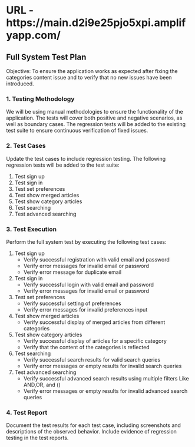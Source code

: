 <h1>URL - https://main.d2i9e25pjo5xpi.amplifyapp.com/</h1>

<h2>Full System Test Plan</h2>
<p>Objective: To ensure the application works as expected after fixing the categories content issue and to verify that no new issues have been introduced.</p>
<h3>1. Testing Methodology</h3>
<p>We will be using manual methodologies to ensure the functionality of the application. The tests will cover both positive and negative scenarios, as well as boundary cases. The regression tests will be added to the existing test suite to ensure continuous verification of fixed issues.</p>
<h3>2. Test Cases</h3>
<p>Update the test cases to include regression testing. The following regression tests will be added to the test suite:</p>
<ol>
  <li>Test sign up</li>
  <li>Test sign in</li>
  <li>Test set preferences</li>
  <li>Test show merged articles</li>
  <li>Test show category articles</li>
  <li>Test searching</li>
  <li>Test advanced searching</li>
</ol>
<h3>3. Test Execution</h3>
<p>Perform the full system test by executing the following test cases:</p>
<ol>
  <li>Test sign up
    <ul>
      <li>Verify successful registration with valid email and password</li>
      <li>Verify error messages for invalid email or password</li>
      <li>Verify error message for duplicate email</li>
    </ul>
  </li>
  <li>Test sign in
    <ul>
      <li>Verify successful login with valid email and password</li>
      <li>Verify error messages for invalid email or password</li>
    </ul>
  </li>
  <li>Test set preferences
    <ul>
      <li>Verify successful setting of preferences</li>
      <li>Verify error messages for invalid preferences input</li>
    </ul>
  </li>
  <li>Test show merged articles
    <ul>
      <li>Verify successful display of merged articles from different categories</li>
    </ul>
  </li>
  <li>Test show category articles
    <ul>
      <li>Verify successful display of articles for a specific category</li>
      <li>Verify that the content of the categories is reflected</li>
    </ul>
  </li>
  <li>Test searching
    <ul>
      <li>Verify successful search results for valid search queries</li>
      <li>Verify error messages or empty results for invalid search queries</li>
    </ul>
  </li>
  <li>Test advanced searching
    <ul>
      <li>Verify successful advanced search results using multiple filters Like AND,OR, and ()</li>
      <li>Verify error messages or empty results for invalid advanced search queries</li>
    </ul>
  </li>
</ol>
<h3>4. Test Report</h3>
<p>Document the test results for each test case, including screenshots and descriptions of the observed behavior. Include evidence of regression testing in the test reports.</p>
